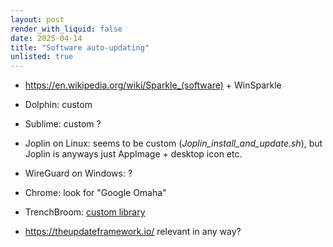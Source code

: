```yaml
---
layout: post
render_with_liquid: false
date: 2025-04-14
title: "Software auto-updating"
unlisted: true
---
```


- <https://en.wikipedia.org/wiki/Sparkle_(software)> + WinSparkle

- Dolphin: custom

- Sublime: custom ?

- Joplin on Linux: seems to be custom (*Joplin_install_and_update.sh*),
  but Joplin is anyways just AppImage + desktop icon etc.

- WireGuard on Windows: ?

- Chrome: look for "Google Omaha"

- TrenchBroom: [custom
  library](https://github.com/TrenchBroom/TrenchBroom/pull/4795)

- <https://theupdateframework.io/> relevant in any way?
